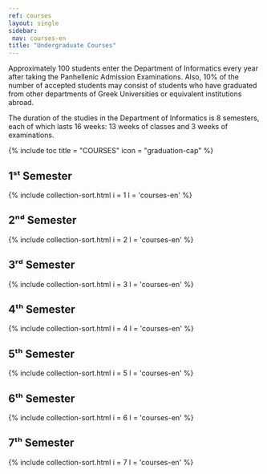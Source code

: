```yaml
---
ref: courses
layout: single
sidebar:
 nav: courses-en
title: "Undergraduate Courses"
---
```


Approximately 100 students enter the Department of Informatics every year after taking the Panhellenic Admission Examinations. Also, 10% of the number of accepted students may consist of students who have graduated from other departments of Greek Universities or equivalent institutions abroad.

The duration of the studies in the Department of Informatics is 8 semesters, each of which lasts 16 weeks: 13 weeks of classes and 3 weeks of examinations.

{% include toc title = "COURSES" icon = "graduation-cap" %}

## 1ˢᵗ Semester

  {% include collection-sort.html i = 1 l = 'courses-en' %}

## 2ⁿᵈ Semester

  {% include collection-sort.html i = 2 l = 'courses-en' %}

## 3ʳᵈ Semester

  {% include collection-sort.html i = 3 l = 'courses-en' %}

## 4ᵗʰ Semester

  {% include collection-sort.html i = 4 l = 'courses-en' %}

## 5ᵗʰ Semester

  {% include collection-sort.html i = 5 l = 'courses-en' %}

## 6ᵗʰ Semester

  {% include collection-sort.html i = 6 l = 'courses-en' %}

## 7ᵗʰ Semester

  {% include collection-sort.html i = 7 l = 'courses-en' %}
